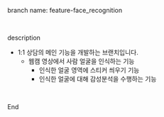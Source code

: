 branch name: feature-face_recognition

<br>

description

* 1:1 상담의 메인 기능을 개발하는 브랜치입니다.
  * 웹캠 영상에서 사람 얼굴을 인식하는 기능
    * 인식한 얼굴 영역에 스티커 씌우기 기능
    * 인식한 얼굴에 대해 감성분석을 수행하는 기능

<br>

End


